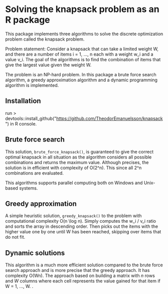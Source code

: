 # Solving the knapsack problem as an R package

This package implements three algorithms to solve the discrete optimization problem called the knapsack problem. 

Problem statement: Consider a knapsack that can take a limited weight W, and there are a number of items i = 1, ..., n each with a weight w_i and a value v_i. The goal of the algorithms is to find the combination of items that give the largest value given the weight W.

The problem is an NP-hard problem. In this package a brute force search algorithm, a greedy approximation algorithm and a dynamic programming algorithm is implemented.

## Installation

run > devtools::install_github("https://github.com/TheodorEmanuelsson/knapsack") in R console.

## Brute force search

This solution, `brute_force_knapsack()`, is guaranteed to give the correct optimal knapsack in all situation as the algorithm considers all possible combinations and returns the maximum value. Although precises, the solution is in efficient with complexity of O(2^n). This since all 2^n combinations are evaluated.

This algorithms supports parallel computing both on Windows and Unix-based systems.

## Greedy approximation

A simple heuristic solution, `greedy_knapsack()` to the problem with computational complexity O(n \log n). Simply computes the w_i / v_i ratio and sorts the array in descending order. Then picks out the items with the higher value one by one until W has been reached, skipping over items that do not fit.

## Dynamic solutions

This algorithm is a much more efficient solution compared to the brute force search approach and is more precise that the greedy approach. It has complexity O(Wn). The approach based on building a matrix with $n$ rows and $W$ columns where each cell represents the value gained for that item if W = 1, ..., W.
.

